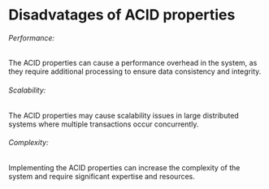 # Disadvatages of ACID properties
###### Performance:
 The ACID properties can cause a performance overhead in the system, as they require additional processing to ensure data consistency and integrity.
###### Scalability:
 The ACID properties may cause scalability issues in large distributed systems where multiple transactions occur concurrently.
###### Complexity:
 Implementing the ACID properties can increase the complexity of the system and require significant expertise and resources.
 